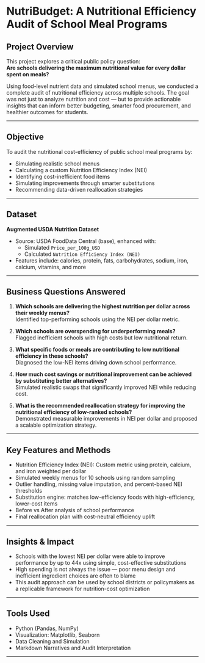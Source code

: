 # NutriBudget: A Nutritional Efficiency Audit of School Meal Programs

## Project Overview

This project explores a critical public policy question:  
**Are schools delivering the maximum nutritional value for every dollar spent on meals?**

Using food-level nutrient data and simulated school menus, we conducted a complete audit of nutritional efficiency across multiple schools. The goal was not just to analyze nutrition and cost — but to provide actionable insights that can inform better budgeting, smarter food procurement, and healthier outcomes for students.

---

## Objective

To audit the nutritional cost-efficiency of public school meal programs by:
- Simulating realistic school menus
- Calculating a custom Nutrition Efficiency Index (NEI)
- Identifying cost-inefficient food items
- Simulating improvements through smarter substitutions
- Recommending data-driven reallocation strategies

---

## Dataset

**Augmented USDA Nutrition Dataset**  
- Source: USDA FoodData Central (base), enhanced with:
  - Simulated `Price_per_100g_USD`
  - Calculated `Nutrition Efficiency Index (NEI)`
- Features include: calories, protein, fats, carbohydrates, sodium, iron, calcium, vitamins, and more

---

## Business Questions Answered

1. **Which schools are delivering the highest nutrition per dollar across their weekly menus?**  
   Identified top-performing schools using the NEI per dollar metric.

2. **Which schools are overspending for underperforming meals?**  
   Flagged inefficient schools with high costs but low nutritional return.

3. **What specific foods or meals are contributing to low nutritional efficiency in these schools?**  
   Diagnosed the low-NEI items driving down school performance.

4. **How much cost savings or nutritional improvement can be achieved by substituting better alternatives?**  
   Simulated realistic swaps that significantly improved NEI while reducing cost.

5. **What is the recommended reallocation strategy for improving the nutritional efficiency of low-ranked schools?**  
   Demonstrated measurable improvements in NEI per dollar and proposed a scalable optimization strategy.

---

## Key Features and Methods

- Nutrition Efficiency Index (NEI): Custom metric using protein, calcium, and iron weighted per dollar
- Simulated weekly menus for 10 schools using random sampling
- Outlier handling, missing value imputation, and percent-based NEI thresholds
- Substitution engine: matches low-efficiency foods with high-efficiency, lower-cost items
- Before vs After analysis of school performance
- Final reallocation plan with cost-neutral efficiency uplift

---

## Insights & Impact

- Schools with the lowest NEI per dollar were able to improve performance by up to 44x using simple, cost-effective substitutions
- High spending is not always the issue — poor menu design and inefficient ingredient choices are often to blame
- This audit approach can be used by school districts or policymakers as a replicable framework for nutrition-cost optimization

---

## Tools Used

- Python (Pandas, NumPy)
- Visualization: Matplotlib, Seaborn
- Data Cleaning and Simulation
- Markdown Narratives and Audit Interpretation

---

